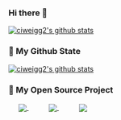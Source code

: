 ### Hi there 👋

<!--
**ciweigg2/ciweigg2** is a ✨ _special_ ✨ repository because its `README.md` (this file) appears on your GitHub profile.

Here are some ideas to get you started:

- 🔭 I’m currently working on ...
- 🌱 I’m currently learning ...
- 👯 I’m looking to collaborate on ...
- 🤔 I’m looking for help with ...
- 💬 Ask me about ...
- 📫 How to reach me: ...
- 😄 Pronouns: ...
- ⚡ Fun fact: ...
-->

[![ciweigg2's github stats](https://github-readme-stats.vercel.app/api?username=ciweigg2&show_icons=true)](https://github.com/ciweigg2/ciweigg2)

### 🌈 My Github State
[![ciweigg2's github stats](https://github-readme-stats.vercel.app/api?username=ciweigg2&theme=vue&show_icons=true)](https://github.com/ciweigg2/ciweigg2)

### 🎉 My Open Source Project
<div>
<a href="https://github.com/ciweigg2/springboot-dubbo-seata" style="padding:20px">
  <img align="center" src="https://github-readme-stats.anuraghazra1.vercel.app/api/pin/?username=ciweigg2&repo=springboot-dubbo-seata&theme=vue&show_icons=true" />
</a>

<a href="https://github.com/ciweigg2/redisson-spring-boot-starter" style="padding:20px">
  <img align="center" src="https://github-readme-stats.anuraghazra1.vercel.app/api/pin/?username=ciweigg2&repo=redisson-spring-boot-starter&theme=vue&show_icons=true" />
</a>

<a href="https://github.com/ciweigg2/spring-cloud-alibaba-demos" style="padding:20px">
  <img align="center" src="https://github-readme-stats.anuraghazra1.vercel.app/api/pin/?username=ciweigg2&repo=spring-cloud-alibaba-demos&theme=vue&show_icons=true" />
</a>
</div>

<!--
<a href="https://github.com/ciweigg2/springboot-mybatis-quick">
  <img align="left" src="https://github-readme-stats.anuraghazra1.vercel.app/api/pin/?username=ciweigg2&repo=springboot-mybatis-quick&theme=vue&show_icons=true" />
</a>

<a href="https://github.com/ciweigg2/springboot-demos">
  <img align="left" src="https://github-readme-stats.anuraghazra1.vercel.app/api/pin/?username=ciweigg2&repo=springboot-demos&theme=vue&show_icons=true" />
</a>

<a href="https://github.com/ciweigg2/ciweigg2.github.io">
  <img align="left" src="https://github-readme-stats.anuraghazra1.vercel.app/api/pin/?username=ciweigg2&repo=ciweigg2.github.io&theme=vue&show_icons=true" />
</a>
-->
